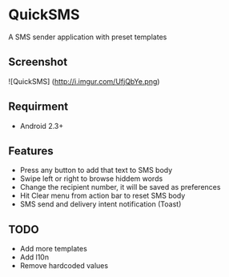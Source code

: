 QuickSMS
========

A SMS sender application with preset templates

## Screenshot ##
![QuickSMS] (http://i.imgur.com/UfjQbYe.png)

## Requirment ##
* Android 2.3+

## Features ##
* Press any button to add that text to SMS body
* Swipe left or right to browse hiddem words
* Change the recipient number, it will be saved as preferences
* Hit Clear menu from action bar to reset SMS body
* SMS send and delivery intent notification (Toast)

## TODO ##
* Add more templates
* Add l10n
* Remove hardcoded values